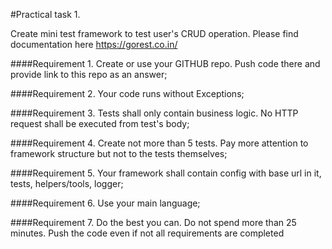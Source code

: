 #Practical task 1.

Create mini test framework to test user's CRUD operation. Please find documentation here https://gorest.co.in/

####Requirement 1. 
Create or use your GITHUB repo. Push code there and provide link to this repo as an answer;

####Requirement 2. 
Your code runs without Exceptions;

####Requirement 3. 
Tests shall only contain business logic. No HTTP request shall be executed from test's body;

####Requirement 4. 
Create not more than 5 tests. Pay more attention to framework structure but not to the tests themselves;

####Requirement 5. 
Your framework shall contain config with base url in it, tests, helpers/tools, logger;

####Requirement 6. 
Use your main language;

####Requirement 7. 
Do the best you can. Do not spend more than 25 minutes. Push the code even if not all requirements are completed
